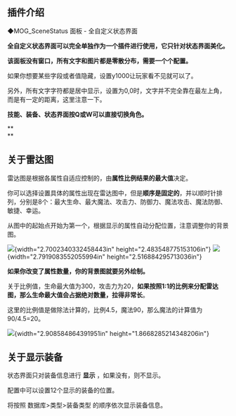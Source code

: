 ## **插件介绍**

◆MOG_SceneStatus 面板 - 全自定义状态界面

**全自定义状态界面可以完全单独作为一个插件进行使用，它只针对状态界面美化。**

**该面板没有窗口，所有文字和图片都是零散分布，需要一个个配置。**

如果你想要某些字段或者值隐藏，设置y1000让玩家看不见就可以了。

另外，所有文字字符都是居中显示，设置为0,0时，文字并不完全靠在最左上角，而是有一定的距离，这里注意一下。

**技能、装备、状态界面按Q或W可以直接切换角色。**

**\
**

## **关于雷达图**

雷达图是根据各属性自适应控制的，由**属性比例结果的最大值**决定。

你可以选择设置具体的属性出现在雷达图中，但是**顺序是固定的**，并以顺时针排列，分别是8个：最大生命、最大魔法、攻击力、防御力、魔法攻击、魔法防御、敏捷、幸运。

从图中的起始点开始为第一个，根据显示的属性自动分配位置，注意调整你的背景图。

![](media/image1.png){width="2.7002340332458443in"
height="2.483548775153106in"}
![](media/image2.png){width="2.7919083552055994in"
height="2.516884295713036in"}

**如果你改变了属性数量，你的背景图就要另外绘制。**

关于比例值，生命最大值为300，攻击力为20，**如果按照1:1的比例来分配雷达图，那么生命最大值会占据绝对数量，拉得非常长**。

这里的比例值是做除法计算的，比例4.5，魔法90，那么魔法的计算值为90/4.5=20。

![](media/image3.png){width="2.908584864391951in"
height="1.8668285214348206in"}

## **关于显示装备**

状态界面只对装备信息进行 **显示** ，如果没有，则不显示。

配置中可以设置12个显示的装备的位置。

将按照 数据库>类型>装备类型 的顺序依次显示装备信息。
